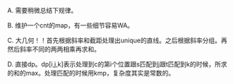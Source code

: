A. 需要稍微总结下规律。

B. 维护一个cnt的map，有一些细节容易WA。

C. 大几何！！首先根据斜率和截距处理出unique的直线。之后根据斜率分组。再然后斜率不同的两两相乘再求和。

D. 直接dp。dp[i,j,k]表示处理到c的第i个位置跟s匹配到j跟t匹配到k的时候，所求的和的max。处理匹配的时候用kmp，复杂度其实是常数的。
